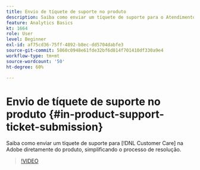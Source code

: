 ```yaml
---
title: Envio de tíquete de suporte no produto
description: Saiba como enviar um tíquete de suporte para o Atendimento ao cliente da Adobe diretamente do produto, agilizando o processo de resolução.
feature: Analytics Basics
kt: 1664
role: User
level: Beginner
exl-id: af75cd36-75ff-4892-b8ec-dd5704dabfe3
source-git-commit: 5860c0948e61fde32bf6d814f701410df330a9e4
workflow-type: tm+mt
source-wordcount: '50'
ht-degree: 60%

---
```


# Envio de tíquete de suporte no produto {#in-product-support-ticket-submission}

Saiba como enviar um tíquete de suporte para [!DNL Customer Care] na Adobe diretamente do produto, simplificando o processo de resolução.

>[!VIDEO](https://video.tv.adobe.com/v/23133/?quality=12&learn=on)
